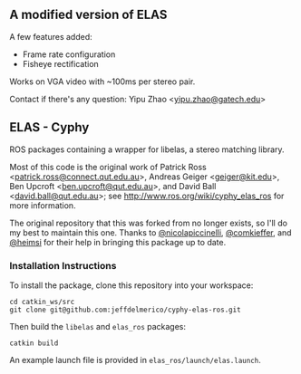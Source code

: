 ## A modified version of ELAS

A few features added:
- Frame rate configuration
- Fisheye rectification

Works on VGA video with ~100ms per stereo pair.

Contact if there's any question:
  Yipu Zhao <<yipu.zhao@gatech.edu>>

## ELAS - Cyphy

ROS packages containing a wrapper for libelas, a stereo matching library. 

Most of this code is the original work of Patrick Ross <<patrick.ross@connect.qut.edu.au>>, Andreas Geiger <<geiger@kit.edu>>, Ben Upcroft <<ben.upcroft@qut.edu.au>>, and David Ball <<david.ball@qut.edu.au>>; see http://www.ros.org/wiki/cyphy_elas_ros for more information.

The original repository that this was forked from no longer exists, so I'll do my best to maintain this one.  Thanks to [@nicolapiccinelli](https://github.com/nicolapiccinelli), [@comkieffer](https://github.com/comkieffer), and [@heimsi](https://github.com/heimsi) for their help in bringing this package up to date.

### Installation Instructions

To install the package, clone this repository into your workspace:

```
cd catkin_ws/src
git clone git@github.com:jeffdelmerico/cyphy-elas-ros.git
```

Then build the `libelas` and `elas_ros` packages:

```
catkin build 
```

An example launch file is provided in ``elas_ros/launch/elas.launch``. 
